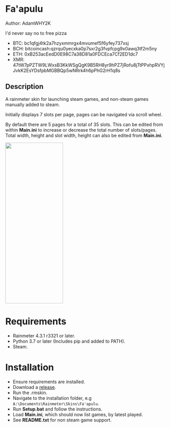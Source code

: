 # Fa'apulu
Author: AdamWHY2K

I'd never say no to free pizza
* BTC: bc1qfgj4tk2a7hzyxmmrgx4mvumef5f6yfey737xsj
* BCH: bitcoincash:qzrqu0yecxka0p7sxr2g3fvpfcpg9x0awq3tf2m5ny
* ETH: 0xB253acEedD0E98C7a38D81a0FDCEca7Cf2ED1dc7
* XMR: 47tW7pPZTW9LWxsB3KkWSgQgK9B5RH8yr9hPZ7jRofu8jTtPPxhpRVYjJvkK2EsYDsfpbMGBBQp5wNRrk4h6pPhG2rH1q8s

## Description
A rainmeter skin for launching steam games, and non-steam games manually added to steam. 

Initially displays 7 slots per page, pages can be navigated via scroll wheel. 

By default there are 5 pages for a total of 35 slots. This can be edited from within **Main.ini** to increase or decrease the total number of slots/pages. Total width, height and slot width, height can also be edited from **Main.ini**.

<img src="https://user-images.githubusercontent.com/68286215/127569067-8b73f156-32ac-448d-8d6b-de79335cf354.gif" width="180" height="500">

# Requirements
* Rainmeter 4.3.1 r3321 or later.
* Python 3.7 or later (Includes pip and added to PATH).
* Steam.

# Installation
* Ensure requirements are installed.
* Download a [release](https://github.com/AdamWHY2K/Fa-apulu/releases).
* Run the .rmskin.
* Navigate to the installation folder, e.g `A:\Documents\Rainmeter\Skins\Fa'apulu`.
* Run **Setup.bat** and follow the instructions.
* Load **Main.ini**, which should now list games, by latest played.
* See **README.txt** for non steam game support.
